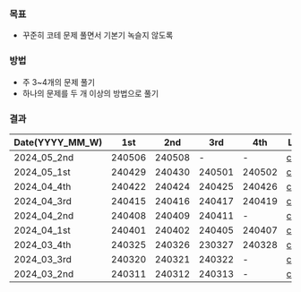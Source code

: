 ### 목표
- 꾸준히 코테 문제 풀면서 기본기 녹슬지 않도록

### 방법
- 주 3~4개의 문제 풀기
- 하나의 문제를 두 개 이상의 방법으로 풀기

### 결과
| Date(YYYY_MM_W) | 1st | 2nd | 3rd | 4th | Link |
| -------------| ------- | ------- | ------- | ------- | ---------------- |
| 2024_05_2nd | 240506 | 240508 | - | - | [code](/2024_05_2nd3.ipynb) |
| 2024_05_1st | 240429 | 240430 | 240501 | 240502 | [code](/2024_05_1st.ipynb) |
| 2024_04_4th | 240422 | 240424 | 240425 | 240426 | [code](/2024_04_4th.ipynb) |
| 2024_04_3rd | 240415 | 240416 | 240417 | 240419 | [code](/2024_04_3rd.ipynb) |
| 2024_04_2nd | 240408 | 240409 | 240411 | - | [code](/2024_04_2nd.ipynb) |
| 2024_04_1st | 240401 | 240402 | 240405 | 240407 | [code](/2024_04_1st.ipynb) |
| 2024_03_4th | 240325 | 240326 | 230327 | 240328 | [code](/2024_03_4th.ipynb) |
| 2024_03_3rd | 240320 | 240321 | 240322 | - | [code](/2024_03_3rd.ipynb) |
| 2024_03_2nd | 240311 | 240312 | 240313 | - | [code](/2024_03_2nd.ipynb) |